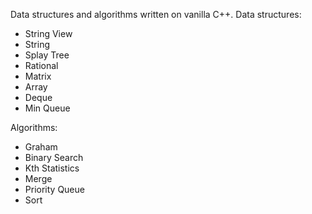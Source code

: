 Data structures and algorithms written on vanilla C++.
Data structures:
* String View
* String
* Splay Tree
* Rational
* Matrix
* Array
* Deque
* Min Queue

Algorithms: 
* Graham
* Binary Search
* Kth Statistics
* Merge
* Priority Queue
* Sort 
